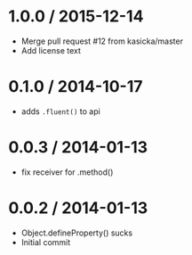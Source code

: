 1.0.0 / 2015-12-14
==================

* Merge pull request #12 from kasicka/master
* Add license text

0.1.0 / 2014-10-17
==================

* adds `.fluent()` to api

0.0.3 / 2014-01-13
==================

* fix receiver for .method()

0.0.2 / 2014-01-13
==================

* Object.defineProperty() sucks
* Initial commit
